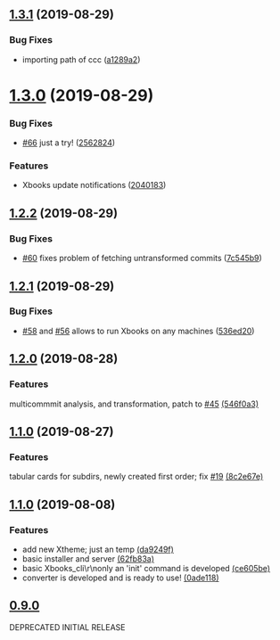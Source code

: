 ## [1.3.1](https://github.com/xsoft-technologies/Xbooks/compare/v1.3.0...v1.3.1) (2019-08-29)


### Bug Fixes

* importing path of ccc ([a1289a2](https://github.com/xsoft-technologies/Xbooks/commit/a1289a2))

# [1.3.0](https://github.com/xsoft-technologies/Xbooks/compare/v1.2.2...v1.3.0) (2019-08-29)


### Bug Fixes

* [#66](https://github.com/xsoft-technologies/Xbooks/issues/66) just a try! ([2562824](https://github.com/xsoft-technologies/Xbooks/commit/2562824))


### Features

* Xbooks update notifications ([2040183](https://github.com/xsoft-technologies/Xbooks/commit/2040183))

## [1.2.2](https://github.com/xsoft-technologies/Xbooks/compare/v1.2.1...v1.2.2) (2019-08-29)


### Bug Fixes

* [#60](https://github.com/xsoft-technologies/Xbooks/issues/60) fixes problem of fetching untransformed commits ([7c545b9](https://github.com/xsoft-technologies/Xbooks/commit/7c545b9))

## [1.2.1](https://github.com/xsoft-technologies/Xbooks/compare/v1.2.0...v1.2.1) (2019-08-29)


### Bug Fixes

* [#58](https://github.com/xsoft-technologies/Xbooks/issues/58) and [#56](https://github.com/xsoft-technologies/Xbooks/issues/56) allows to run Xbooks on any machines ([536ed20](https://github.com/xsoft-technologies/Xbooks/commit/536ed20))



## [1.2.0](https://github.com/xsoft-technologies/Xbooks/compare/v1.1.0...v1.2.0) (2019-08-28)


### Features

multicommmit analysis, and transformation, patch to [#45](https://github.com/xsoft-technologies/Xbooks/issues/45) 
[(546f0a3)](https://github.com/xsoft-technologies/Xbooks/commit/546f0a3)



## [1.1.0](https://github.com/xsoft-technologies/Xbooks/compare/v1.0.0...v1.1.0) (2019-08-27)

### Features
tabular cards for subdirs, newly created first order; fix [#19](https://github.com/xsoft-technologies/Xbooks/issues/19) [(8c2e67e)](https://github.com/xsoft-technologies/Xbooks/commit/8c2e67e)



## [1.1.0](https://github.com/xsoft-technologies/Xbooks/releases/tag/v1.0.0) (2019-08-08)

### Features
- add new Xtheme; just an temp [(da9249f)](https://github.com/xsoft-technologies/Xbooks/commit/da9249f)
- basic installer and server [(62fb83a)](https://github.com/xsoft-technologies/Xbooks/commit/62fb83a)
- basic Xbooks_cli\r\nonly an 'init' command is developed [(ce605be)](https://github.com/xsoft-technologies/Xbooks/commit/ce605be)
- converter is developed and is ready to use! [(0ade118)](https://github.com/xsoft-technologies/Xbooks/commit/0ade118)


## [0.9.0](https://github.com/xsoft-technologies/Xbooks/releases/tag/0.9.0)
DEPRECATED INITIAL RELEASE
